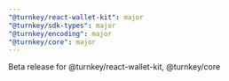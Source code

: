 ```yaml
---
"@turnkey/react-wallet-kit": major
"@turnkey/sdk-types": major
"@turnkey/encoding": major
"@turnkey/core": major
---
```


Beta release for @turnkey/react-wallet-kit, @turnkey/core

